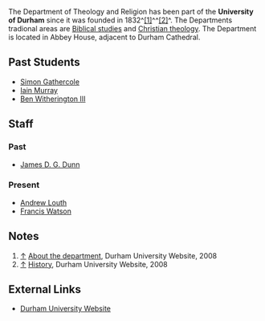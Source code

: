 The Department of Theology and Religion has been part of the
**University of Durham** since it was founded in
1832^[[1]](#note-0)^^[[2]](#note-1)^. The Departments tradional
areas are [Biblical studies](Biblical_studies "Biblical studies")
and [Christian theology](Christian_theology "Christian theology").
The Department is located in Abbey House, adjacent to Durham
Cathedral.

## Past Students

-   [Simon Gathercole](Simon_Gathercole "Simon Gathercole")
-   [Iain Murray](Iain_Murray "Iain Murray")
-   [Ben Witherington III](Ben_Witherington_III "Ben Witherington III")

## Staff

### Past

-   [James D. G. Dunn](James_D._G._Dunn "James D. G. Dunn")

### Present

-   [Andrew Louth](Andrew_Louth "Andrew Louth")
-   [Francis Watson](Francis_Watson "Francis Watson")

## Notes

1.  [↑](#ref-0)
    [About the department](http://www.dur.ac.uk/theology.religion/about/),
    Durham University Website, 2008
2.  [↑](#ref-1) [History](http://www.dur.ac.uk/about/history/),
    Durham University Website, 2008

## External Links

-   [Durham University Website](http://www.dur.ac.uk/)



